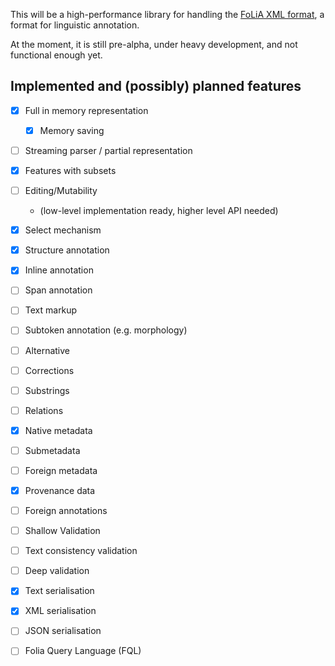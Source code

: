 This will be a high-performance library for handling the [FoLiA XML format](https://proycon.github.io/folia), a format for linguistic annotation.

At the moment, it is  still pre-alpha, under heavy development, and not functional enough yet.

## Implemented and (possibly) planned features

* [x] Full in memory representation
    * [x] Memory saving
* [ ] Streaming parser / partial representation
* [x] Features with subsets
* [ ] Editing/Mutability
    * (low-level implementation ready, higher level API needed)

* [x] Select mechanism

* [x] Structure annotation
* [x] Inline annotation
* [ ] Span annotation
* [ ] Text markup
* [ ] Subtoken annotation (e.g. morphology)
* [ ] Alternative
* [ ] Corrections
* [ ] Substrings
* [ ] Relations

* [x] Native metadata
* [ ] Submetadata
* [ ] Foreign metadata
* [x] Provenance data
* [ ] Foreign annotations

* [ ] Shallow Validation
* [ ] Text consistency validation
* [ ] Deep validation

* [x] Text serialisation
* [x] XML serialisation
* [ ] JSON serialisation

* [ ] Folia Query Language (FQL)
